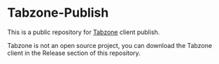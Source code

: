 # Tabzone-Publish

This is a public repository for [Tabzone](https://tabzone.vrlrv.com/) client publish. 

Tabzone is not an open source project, you can download the Tabzone client in the Release section of this repository.